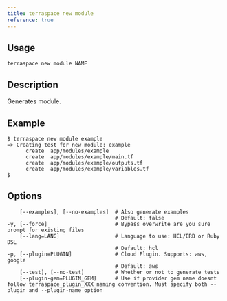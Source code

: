 ```yaml
---
title: terraspace new module
reference: true
---
```


## Usage

    terraspace new module NAME

## Description

Generates module.

## Example

    $ terraspace new module example
    => Creating test for new module: example
          create  app/modules/example
          create  app/modules/example/main.tf
          create  app/modules/example/outputs.tf
          create  app/modules/example/variables.tf
    $


## Options

```
    [--examples], [--no-examples]  # Also generate examples
                                   # Default: false
-y, [--force]                      # Bypass overwrite are you sure prompt for existing files
    [--lang=LANG]                  # Language to use: HCL/ERB or Ruby DSL
                                   # Default: hcl
-p, [--plugin=PLUGIN]              # Cloud Plugin. Supports: aws, google
                                   # Default: aws
    [--test], [--no-test]          # Whether or not to generate tests
    [--plugin-gem=PLUGIN_GEM]      # Use if provider gem name doesnt follow terraspace_plugin_XXX naming convention. Must specify both --plugin and --plugin-name option
```

